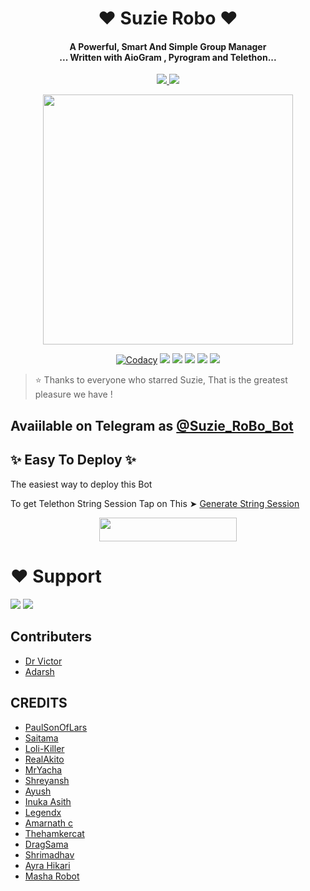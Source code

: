 
<h1 align="center"><b>❤️ Suzie Robo  ❤️</b></h1>

<h4 align="center">A Powerful, Smart And Simple Group Manager <br> ... Written with AioGram , Pyrogram and Telethon...</h4>
<p align='center'>
  <a href="https://www.python.org/" alt="made-with-python"> <img src="https://img.shields.io/badge/Made%20with-Python-1f425f.svg?style=flat-square&logo=python&color=blue" /> </a>
  <a href="https://github.com/Adarshtiwari1305/SuzieRoBo/graphs/commit-activity" alt="Maintenance"> <img src="https://img.shields.io/badge/Maintained%3F-yes-green.svg?style=flat-square" /> </a>
</p>

<p align="center"><a href="https://t.me/https://ishqzaade_chatting"><img src="https://telegra.ph/file/152074fd0e34541dcdc4b.jpg" width="400"></a></p>

<p align="center">
    <a href="https://app.codacy.com/manual/Adarshtiwari1305/SuzieRoBo/dashboard"> <img src="https://img.shields.io/codacy/grade/4d58f2a402b54aed8a7d95f7add45a81?color=brightgreen&logo=codacy&logoColor=green&style=for-the-badge" alt="Codacy" /></a>
    <a href="https://github.com/Adarshtiwari1305/SuzieRoBo"> <img src="https://img.shields.io/github/repo-size/Adarshtiwari1305/SuzieRoBo?color=orange&logo=github&logoColor=green&style=for-the-badge" /></a>
    <a href="https://github.com/Adarshtiwari1305/SuzieRoBo/commits/prince"> <img src="https://img.shields.io/github/last-commit/Adarshtiwari1305/SuzieRoBo?color=brown&logo=github&logoColor=green&style=for-the-badge" /></a>
    <a href="https://github.com/Adarshtiwari1305/SuzieRoBo/issues"> <img src="https://img.shields.io/github/issues/Adarshtiwari1305/SuzieRoBo?color=blueviolet&logo=github&logoColor=green&style=for-the-badge" /></a>
    <a href="https://github.com/Adarshtiwari1305/SuzieRoBo/network/members"> <img src="https://img.shields.io/github/forks/Adarshtiwari1305/SuzieRoBo?color=red&logo=github&logoColor=green&style=for-the-badge" /></a>  
    <a href="https://pypi.org/project/Telethon/"> <img src="https://img.shields.io/pypi/v/telethon?color=yellow&label=telethon&logo=python&logoColor=green&style=for-the-badge" /></a>
</p>

> ⭐️ Thanks to everyone who starred Suzie, That is the greatest pleasure we have !

## Avaiilable on Telegram as [@Suzie_RoBo_Bot](https://t.me/Suzie_RoBo_Bot)

## ✨ Easy To Deploy ✨
The easiest way to deploy this Bot

To get Telethon String Session Tap on This ➤ [Generate String Session](https://replit.com/@GalaxyOp/W2HBOT#main.py)

<p align="center"><a href="https://heroku.com/deploy?template=https://github.com/Adarshtiwari1305/SuzieRoBo"> <img src="https://img.shields.io/badge/Deploy%20To%20Heroku-black?style=for-the-badge&logo=heroku" width="220" height="38.45"/></a></p>
 
 
# ❤️ Support
<a href="https://t.me/Hitler_fed"><img src="https://img.shields.io/badge/Join-Telegram%20Channel-red.svg?logo=Telegram"></a>
<a href="https://t.me/Hitler_fed"><img src="https://img.shields.io/badge/Join-Telegram%20Group-blue.svg?logo=telegram"></a>

## Contributers

- [Dr Victor ](https://github.com/Adarshtiwari1305)
- [Adarsh](https://github.com/Adarshtiwari1305)

## CREDITS

- [PaulSonOfLars](https://github.com/PaulSonOfLars/tgbot)
- [Saitama](https://github.com/AnimeKaizoku)
- [Loli-Killer](https://github.com/Loli-Killer)
- [RealAkito](https://github.com/RealAkito)
- [MrYacha](https://github.com/MrYacha)
- [Shreyansh](https://github.com/okay-retard)
- [Ayush](https://github.com/MissJuliaRobot/MissJuliaRobot)
- [Inuka Asith](https://github.com/inukaasith)
- [Legendx](https://github.com/LEGENDXOP)
- [Amarnath c](https://github.com/Amarnathcdj)
- [Thehamkercat](https://github.com/thehamkercat)
- [DragSama](https://github.com/DragSama)
- [Shrimadhav](https://github.com/SpEcHiDe)
- [Ayra Hikari](https://github.com/AyraHikari)
- [Masha Robot](https://github.com/Mr-Dark-Prince/MashaRoBot)
